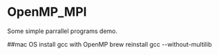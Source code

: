 # OpenMP_MPI

Some simple parrallel programs demo.

##mac OS install gcc with OpenMP
brew reinstall gcc --without-multilib

